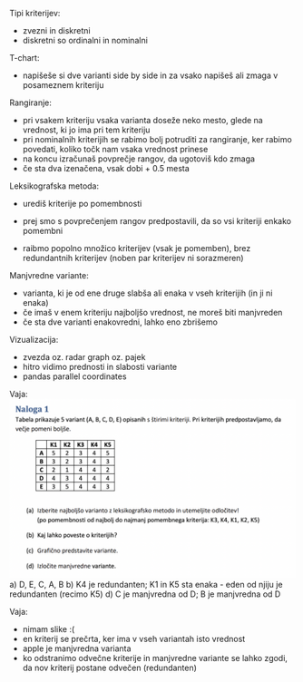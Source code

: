 Tipi kriterijev:
- zvezni in diskretni
- diskretni so ordinalni in nominalni

T-chart:
- napišeše si dve varianti side by side in za vsako napišeš ali zmaga v posameznem kriteriju

Rangiranje:
- pri vsakem kriteriju vsaka varianta doseže neko mesto, glede na vrednost, ki jo ima pri tem kriteriju
- pri nominalnih kriterijih se rabimo bolj potruditi za rangiranje, ker rabimo povedati, koliko točk nam vsaka vrednost prinese
- na koncu izračunaš povprečje rangov, da ugotoviš kdo zmaga
- če sta dva izenačena, vsak dobi + 0.5 mesta

Leksikografska metoda:
- urediš kriterije po pomembnosti
- prej smo s povprečenjem rangov predpostavili, da so vsi kriteriji enkako pomembni

- raibmo popolno množico kriterijev (vsak je pomemben), brez redundantnih kriterijev (noben par kriterijev ni sorazmeren)

Manjvredne variante:
- varianta, ki je od ene druge slabša ali enaka v vseh kriterijih (in ji ni enaka)
- če imaš v enem kriteriju najboljšo vrednost, ne moreš biti manjvreden
- če sta dve varianti enakovredni, lahko eno zbrišemo

Vizualizacija:
- zvezda oz. radar graph oz. pajek
- hitro vidimo prednosti in slabosti variante
- pandas parallel coordinates

Vaja:
![500](../../Images4/Pasted%20image%2020251015182710.png)
a) D, E, C, A, B
b) K4 je redundanten; K1 in K5 sta enaka - eden od njiju je redundanten (recimo K5)
d) C je manjvredna od D; B je manjvredna od D

Vaja:
- nimam slike :(
- en kriterij se prečrta, ker ima v vseh variantah isto vrednost
- apple je manjvredna varianta
- ko odstranimo odvečne kriterije in manjvredne variante se lahko zgodi, da nov kriterij postane odvečen (redundanten)